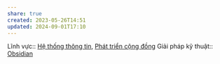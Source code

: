 ```yaml
---
share: true
created: 2023-05-26T14:51
updated: 2024-09-01T17:10
---
```

Lĩnh vực:: [Hệ thống thông tin](../../L%C4%A9nh%20v%E1%BB%B1c/H%E1%BB%87%20th%E1%BB%91ng%20th%C3%B4ng%20tin/index.md), [Phát triển cộng đồng](../../L%C4%A9nh%20v%E1%BB%B1c/Ph%C3%A1t%20tri%E1%BB%83n%20c%E1%BB%99ng%20%C4%91%E1%BB%93ng.md)
Giải pháp kỹ thuật:: [Obsidian](../../Gi%E1%BA%A3i%20ph%C3%A1p%20k%E1%BB%B9%20thu%E1%BA%ADt/T%E1%BB%95%20ch%E1%BB%A9c,%20s%E1%BA%AFp%20x%E1%BA%BFp%20d%E1%BB%AF%20li%E1%BB%87u/Obsidian/index.md)